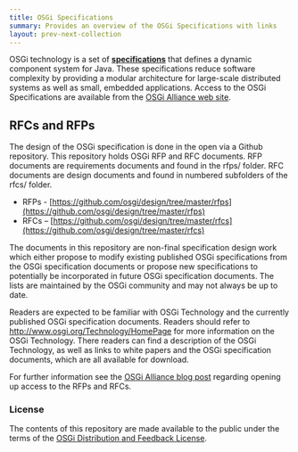 ```yaml
---
title: OSGi Specifications 
summary: Provides an overview of the OSGi Specifications with links
layout: prev-next-collection
---
```


OSGi technology is a set of
**[specifications](http://www.osgi.org/Specifications/HomePage)** that
defines a dynamic component system for Java. These specifications reduce
software complexity by providing a modular architecture for large-scale
distributed systems as well as small, embedded applications. Access to
the OSGi Specifications are available from the [OSGi Alliance web
site](https://www.osgi.org/developer/specifications/).


## RFCs and RFPs

The design of the OSGi specification is done in the open via a Github repository. This repository holds OSGi RFP and RFC documents. RFP documents are requirements documents and found in the rfps/ folder. RFC documents are design documents and found in numbered subfolders of the rfcs/ folder.

* RFPs - [https://github.com/osgi/design/tree/master/rfps](https://github.com/osgi/design/tree/master/rfps)
* RFCs – [https://github.com/osgi/design/tree/master/rfcs](https://github.com/osgi/design/tree/master/rfcs)

The documents in this repository are non-final specification design work which either propose to modify existing published OSGi specifications from the OSGi specification documents or propose new specifications to potentially be incorporated in future OSGi specification documents. The lists are maintained by the OSGi community and may not always be up to date.

Readers are expected to be familiar with OSGi Technology and the currently published OSGi specification documents. Readers should refer to http://www.osgi.org/Technology/HomePage for more information on the OSGi Technology. There readers can find a description of the OSGi Technology, as well as links to white papers and the OSGi specification documents, which are all available for download.

For further information see the [OSGi Alliance blog
post](http://blog.osgi.org/2013/08/osgi-rfps-and-rfcs-now-accessible-live.html)
regarding opening up access to the RFPs and RFCs.


### License

The contents of this repository are made available to the public under the terms of the [OSGi Distribution and Feedback License](https://github.com/osgi/design#osgi-distribution-and-feedback-license-version-20).



